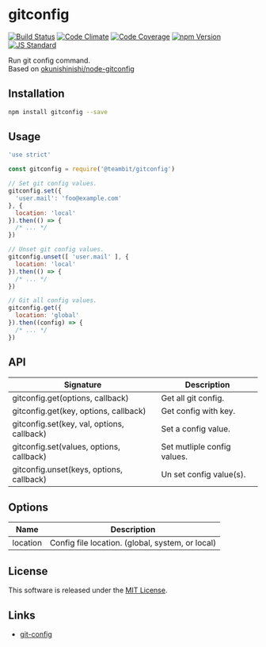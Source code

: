 gitconfig
==========

<!---
This file is generated by ape-tmpl. Do not update manually.
--->

<!-- Badge Start -->
<a name="badges"></a>

[![Build Status][bd_travis_shield_url]][bd_travis_url]
[![Code Climate][bd_codeclimate_shield_url]][bd_codeclimate_url]
[![Code Coverage][bd_codeclimate_coverage_shield_url]][bd_codeclimate_url]
[![npm Version][bd_npm_shield_url]][bd_npm_url]
[![JS Standard][bd_standard_shield_url]][bd_standard_url]

[bd_repo_url]: https://github.com/okunishinishi/node-gitconfig
[bd_travis_url]: http://travis-ci.org/okunishinishi/node-gitconfig
[bd_travis_shield_url]: http://img.shields.io/travis/okunishinishi/node-gitconfig.svg?style=flat
[bd_travis_com_url]: http://travis-ci.com/okunishinishi/node-gitconfig
[bd_travis_com_shield_url]: https://api.travis-ci.com/okunishinishi/node-gitconfig.svg?token=
[bd_license_url]: https://github.com/okunishinishi/node-gitconfig/blob/master/LICENSE
[bd_codeclimate_url]: http://codeclimate.com/github/okunishinishi/node-gitconfig
[bd_codeclimate_shield_url]: http://img.shields.io/codeclimate/github/okunishinishi/node-gitconfig.svg?style=flat
[bd_codeclimate_coverage_shield_url]: http://img.shields.io/codeclimate/coverage/github/okunishinishi/node-gitconfig.svg?style=flat
[bd_gemnasium_url]: https://gemnasium.com/okunishinishi/node-gitconfig
[bd_gemnasium_shield_url]: https://gemnasium.com/okunishinishi/node-gitconfig.svg
[bd_npm_url]: http://www.npmjs.org/package/gitconfig
[bd_npm_shield_url]: http://img.shields.io/npm/v/gitconfig.svg?style=flat
[bd_standard_url]: http://standardjs.com/
[bd_standard_shield_url]: https://img.shields.io/badge/code%20style-standard-brightgreen.svg

<!-- Badge End -->


<!-- Description Start -->
<a name="description"></a>

Run git config command.   
Based on [okunishinishi/node-gitconfig](https://github.com/okunishinishi/node-gitconfig)

<!-- Description End -->


<!-- Overview Start -->
<a name="overview"></a>



<!-- Overview End -->


<!-- Sections Start -->
<a name="sections"></a>

<!-- Section from "doc/guides/01.Installation.md.hbs" Start -->

<a name="section-doc-guides-01-installation-md"></a>

Installation
-----

```bash
npm install gitconfig --save
```


<!-- Section from "doc/guides/01.Installation.md.hbs" End -->

<!-- Section from "doc/guides/02.Usage.md.hbs" Start -->

<a name="section-doc-guides-02-usage-md"></a>

Usage
---------

```javascript
'use strict'

const gitconfig = require('@teambit/gitconfig')

// Set git config values.
gitconfig.set({
  'user.mail': 'foo@example.com'
}, {
  location: 'local'
}).then(() => {
  /* ... */
})

// Unset git config values.
gitconfig.unset([ 'user.mail' ], {
  location: 'local'
}).then(() => {
  /* ... */
})

// Git all config values.
gitconfig.get({
  location: 'global'
}).then((config) => {
  /* ... */
})
```


<!-- Section from "doc/guides/02.Usage.md.hbs" End -->

<!-- Section from "doc/guides/03.API.md.hbs" Start -->

<a name="section-doc-guides-03-a-p-i-md"></a>

API
---

| Signature | Description |
| --------- | ----------- |
| gitconfig.get(options, callback) | Get all git config. |
| gitconfig.get(key, options, callback) | Get config with key. |
| gitconfig.set(key, val, options, callback) | Set a config value. |
| gitconfig.set(values, options, callback) | Set mutliple config values. |
| gitconfig.unset(keys, options, callback) | Un set config value(s). |


Options
-------

| Name | Description |
| ---- | ----- |
| location | Config file location. (global, system, or local) |



<!-- Section from "doc/guides/03.API.md.hbs" End -->


<!-- Sections Start -->


<!-- LICENSE Start -->
<a name="license"></a>

License
-------
This software is released under the [MIT License](https://github.com/okunishinishi/node-gitconfig/blob/master/LICENSE).

<!-- LICENSE End -->


<!-- Links Start -->
<a name="links"></a>

Links
------

+ [git-config][git_config_url]

[git_config_url]: https://git-scm.com/docs/git-config

<!-- Links End -->

